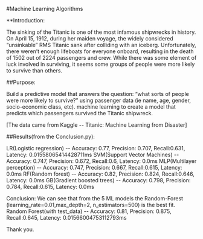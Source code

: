 #Machine Learning Algorithms

**Introduction:

The sinking of the Titanic is one of the most infamous shipwrecks in history.
On April 15, 1912, during her maiden voyage, the widely considered “unsinkable” RMS Titanic sank after colliding with an iceberg. Unfortunately, there weren’t enough lifeboats for everyone onboard, resulting in the death of 1502 out of 2224 passengers and crew.
While there was some element of luck involved in surviving, it seems some groups of people were more likely to survive than others.

##Purpose:

Build a predictive model that answers the question: “what sorts of people were more likely to survive?” using passenger data (ie name, age, gender, socio-economic class, etc).
machine learning to create a model that predicts which passengers survived the Titanic shipwreck.

[The data came from Kaggle -- Titanic: Machine Learning from Disaster]


##Results(from the Conclusion.py):

LR(Logistic regression) -- Accuracy: 0.77, Precision: 0.707, Recall:0.631, Latency: 0.01558065414428711ms
SVM(Support Vector Machines) -- Accuracy: 0.747, Precision: 0.672, Recall:0.6, Latency: 0.0ms
MLP(Multilayer perception) -- Accuracy: 0.747, Precision: 0.667, Recall:0.615, Latency: 0.0ms
RF(Random forest) -- Accuracy: 0.82, Precision: 0.824, Recall:0.646, Latency: 0.0ms
GB(Gradient boosted trees) -- Accuracy: 0.798, Precision: 0.784, Recall:0.615, Latency: 0.0ms

Conclusion:
We can see that from the 5 ML models the Random-Forest (learning_rate=0.01,max_depth=2, n_estimators=500) is the best fit. 
Random Forest(with test_data) -- Accuracy: 0.81, Precision: 0.875, Recall:0.645, Latency: 0.01566004753112793ms

Thank you.
